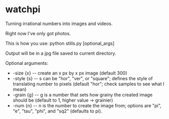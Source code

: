 watchpi
=======

Turning irrational numbers into images and videos.

Right now I've only got photos.

This is how you use:
python stills.py [optional_args]

Output will be in a jpg file saved to current directory.

Optional arguments:
* -size {x} -- create an x px by x px image (default 300)
* -style {s} -- s can be "hor", "ver", or "square"; defines the style of
translating number to pixels (default "hor"; check samples to see what I mean)
* -grain {g} -- g is a number that sets how grainy the created image should be
(default to 1, higher value -> grainier)
* -num {n} -- n is the number to create the image from; options are "pi", "e",
"tau", "phi", and "sq2" (defaults to pi).
